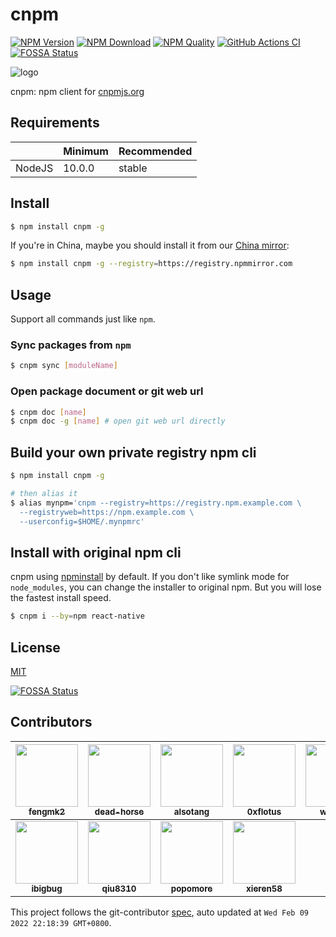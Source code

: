 cnpm
=======

[![NPM Version](https://img.shields.io/npm/v/cnpm.svg?style=flat-square)](https://npmjs.com/package/cnpm)
[![NPM Download](https://img.shields.io/npm/dm/cnpm.svg?style=flat-square)](https://npmjs.com/package/cnpm)
[![NPM Quality](http://npm.packagequality.com/shield/cnpm.svg?style=flat-square)](http://packagequality.com/#?package=cnpm)
[![GitHub Actions CI](https://github.com/cnpm/cnpm/actions/workflows/nodejs.yml/badge.svg?style=flat-square)](https://github.com/cnpm/cnpm/actions/workflows/nodejs.yml)
[![FOSSA Status](https://app.fossa.com/api/projects/git%2Bgithub.com%2Fcnpm%2Fcnpm.svg?type=shield)](https://app.fossa.com/projects/git%2Bgithub.com%2Fcnpm%2Fcnpm?ref=badge_shield)

![logo](https://raw.github.com/cnpm/cnpmjs.org/master/logo.png)

cnpm: npm client for [cnpmjs.org](https://cnpmjs.org)


## Requirements

|        | Minimum | Recommended |
|--------|---------|-------------|
| NodeJS | 10.0.0  | stable      |

## Install

```bash
$ npm install cnpm -g
```

If you're in China, maybe you should install it from our [China mirror](https://registry.npmmirror.com):

```bash
$ npm install cnpm -g --registry=https://registry.npmmirror.com
```

## Usage

Support all commands just like `npm`.

### Sync packages from `npm`

```bash
$ cnpm sync [moduleName]
```

### Open package document or git web url

```bash
$ cnpm doc [name]
$ cnpm doc -g [name] # open git web url directly
```

## Build your own private registry npm cli

```bash
$ npm install cnpm -g

# then alias it
$ alias mynpm='cnpm --registry=https://registry.npm.example.com \
  --registryweb=https://npm.example.com \
  --userconfig=$HOME/.mynpmrc'
```

## Install with original npm cli

cnpm using [npminstall](https://github.com/cnpm/npminstall) by default.
If you don't like symlink mode for `node_modules`, you can change the installer to original npm.
But you will lose the fastest install speed.

```bash
$ cnpm i --by=npm react-native
```

## License

[MIT](LICENSE.txt)
<!-- GITCONTRIBUTOR_START -->


[![FOSSA Status](https://app.fossa.com/api/projects/git%2Bgithub.com%2Fcnpm%2Fcnpm.svg?type=large)](https://app.fossa.com/projects/git%2Bgithub.com%2Fcnpm%2Fcnpm?ref=badge_large)

## Contributors

|[<img src="https://avatars.githubusercontent.com/u/156269?v=4" width="100px;"/><br/><sub><b>fengmk2</b></sub>](https://github.com/fengmk2)<br/>|[<img src="https://avatars.githubusercontent.com/u/985607?v=4" width="100px;"/><br/><sub><b>dead-horse</b></sub>](https://github.com/dead-horse)<br/>|[<img src="https://avatars.githubusercontent.com/u/1147375?v=4" width="100px;"/><br/><sub><b>alsotang</b></sub>](https://github.com/alsotang)<br/>|[<img src="https://avatars.githubusercontent.com/u/26602940?v=4" width="100px;"/><br/><sub><b>0xflotus</b></sub>](https://github.com/0xflotus)<br/>|[<img src="https://avatars.githubusercontent.com/u/114114?v=4" width="100px;"/><br/><sub><b>weakish</b></sub>](https://github.com/weakish)<br/>|[<img src="https://avatars.githubusercontent.com/u/4635838?v=4" width="100px;"/><br/><sub><b>gemwuu</b></sub>](https://github.com/gemwuu)<br/>|
| :---: | :---: | :---: | :---: | :---: | :---: |
[<img src="https://avatars.githubusercontent.com/u/543405?v=4" width="100px;"/><br/><sub><b>ibigbug</b></sub>](https://github.com/ibigbug)<br/>|[<img src="https://avatars.githubusercontent.com/u/1094697?v=4" width="100px;"/><br/><sub><b>qiu8310</b></sub>](https://github.com/qiu8310)<br/>|[<img src="https://avatars.githubusercontent.com/u/360661?v=4" width="100px;"/><br/><sub><b>popomore</b></sub>](https://github.com/popomore)<br/>|[<img src="https://avatars.githubusercontent.com/u/955484?v=4" width="100px;"/><br/><sub><b>xieren58</b></sub>](https://github.com/xieren58)<br/>

This project follows the git-contributor [spec](https://github.com/xudafeng/git-contributor), auto updated at `Wed Feb 09 2022 22:18:39 GMT+0800`.

<!-- GITCONTRIBUTOR_END -->